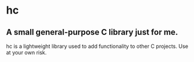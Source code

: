 # hc
## A small general-purpose C library just for me.
hc is a lightweight library used to add functionality to other C projects. Use at your own risk.
